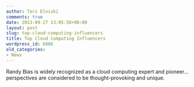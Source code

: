 ```yaml
---
author: Teri Elniski
comments: true
date: 2013-09-27 13:05:58+00:00
layout: post
slug: top-cloud-computing-influencers
title: Top Cloud Computing Influencers
wordpress_id: 6886
old_categories:
- News
---
```


Randy Bias is widely recognized as a cloud computing expert and pioneer... perspectives are considered to be thought-provoking and unique.
